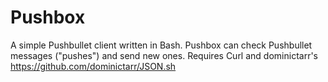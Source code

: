 # Pushbox
A simple Pushbullet client written in Bash. Pushbox can check Pushbullet messages ("pushes") and send new ones. Requires Curl and dominictarr's https://github.com/dominictarr/JSON.sh

